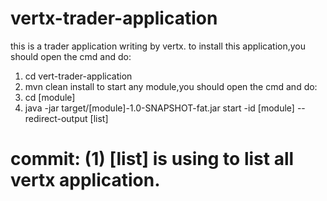 # vertx-trader-application
this is a trader application writing by vertx.
to install this application,you should open the cmd and do: 
1. cd vert-trader-application
2. mvn clean install
to start any module,you should open the cmd and do:
3. cd [module]
4. java -jar target/[module]-1.0-SNAPSHOT-fat.jar start -id [module] --redirect-output [list]

 # commit: (1) [list]  is using to list all vertx application.

